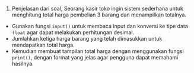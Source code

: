 1. Penjelasan dari soal, Seorang kasir toko ingin sistem sederhana untuk menghitung total harga pembelian 3 barang dan menampilkan totalnya.
- Gunakan fungsi `input()` untuk membaca input dan konversi ke tipe data `float` agar dapat melakukan perhitungan desimal.
- Jumlahkan ketiga harga barang yang telah dimasukkan untuk mendapatkan total harga.
- Kemudian membuat tampilan total harga dengan menggunakan fungsi `print()`, dengan format yang jelas agar pengguna dapat memahami hasilnya.

